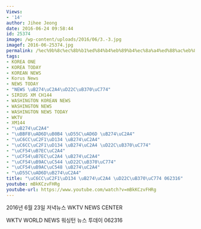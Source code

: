 ```yaml
---
Views:
- '14'
author: Jihee Jeong
date: 2016-06-24 09:58:44
id: 25374
image: /wp-content/uploads/2016/06/3.-3.jpg
imagef: 2016-06-25374.jpg
permalink: /%ec%9b%8c%ec%8b%b1%ed%84%b4%eb%89%b4%ec%8a%a4%ed%88%ac%eb%8d%b0%ec%9d%b4-062316/
tags:
- KOREA ONE
- KOREA TODAY
- KOREAN NEWS
- Korus News
- NEWS TODAY
- "NEWS \uB274\uC2A4\uD22C\uB370\uC774"
- SIRIUS XM CH144
- WASHINGTON KOREAN NEWS
- WASHINGTON NEWS
- WASHINGTON NEWS TODAY
- WKTV
- XM144
- "\uB274\uC2A4"
- "\uBBF8\uAD6D\uB0B4 \uD55C\uAD6D \uB274\uC2A4"
- "\uC6CC\uC2F1\uD134 \uB274\uC2A4"
- "\uC6CC\uC2F1\uD134 \uB274\uC2A4 \uD22C\uB370\uC774"
- "\uCF54\uB7EC\uC2A4"
- "\uCF54\uB7EC\uC2A4 \uB274\uC2A4"
- "\uCF54\uB9AC\uC544 \uD22C\uB370\uC774"
- "\uCF54\uB9AC\uC548 \uB274\uC2A4"
- "\uD55C\uAD6D\uB274\uC2A4"
title: "\uC6CC\uC2F1\uD134 \uB274\uC2A4 \uD22C\uB370\uC774 062316"
youtube: mBkKCzvFHRg
youtube-url: https://www.youtube.com/watch?v=mBkKCzvFHRg
---
```


2016년 6월 23일 저녁뉴스 WKTV NEWS CENTER
  
WKTV WORLD NEWS 워싱턴 뉴스 투데이 062316

&nbsp;